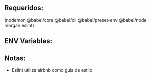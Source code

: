 ## Requeridos:

(nodemon @babel/core @babel/cli @babel/preset-env @babel/node morgan eslint)

## ENV Variables:


## Notas:
* Eslint utiliza airbnb como guia de estilo 
